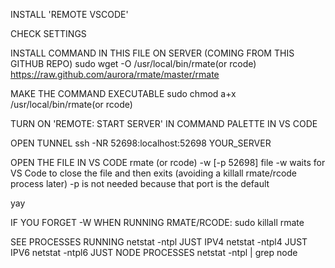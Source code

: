 INSTALL 'REMOTE VSCODE'

CHECK SETTINGS

INSTALL COMMAND IN THIS FILE ON SERVER (COMING FROM THIS GITHUB REPO)
sudo wget -O /usr/local/bin/rmate(or rcode) https://raw.github.com/aurora/rmate/master/rmate

MAKE THE COMMAND EXECUTABLE
sudo chmod a+x /usr/local/bin/rmate(or rcode)

TURN ON 'REMOTE: START SERVER' IN COMMAND PALETTE IN VS CODE

OPEN TUNNEL 
ssh -NR 52698:localhost:52698 YOUR_SERVER

OPEN THE FILE IN VS CODE
rmate (or rcode) -w [-p 52698] file
  -w waits for VS Code to close the file and then exits (avoiding a killall rmate/rcode process later)
  -p is not needed because that port is the default


yay



IF YOU FORGET -W WHEN RUNNING RMATE/RCODE:
sudo killall rmate

SEE PROCESSES RUNNING 
netstat -ntpl
JUST IPV4
netstat -ntpl4
JUST IPV6
netstat -ntpl6
JUST NODE PROCESSES
netstat -ntpl | grep node